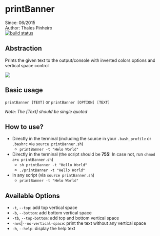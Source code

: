 # printBanner

Since: 06/2015   
Author: Thales Pinheiro   
[![build status](http://ci.audaci.us:8072/projects/5/status.png?ref=master)](http://ci.audaci.us:8072/projects/5?ref=master)

## Abstraction

Prints the given text to the output/console with inverted colors options and vertical space control

![](https://s3-us-west-2.amazonaws.com/tfsp-printbanner/printBanner-example.png)

## Basic usage
`printBanner [TEXT]` or `printBanner [OPTION] [TEXT]`

*Note: The [Text] should be single quoted*

## How to use?
- Directly in the terminal (including the source in your `.bash_profile` or `.bashrc` via `source printBanner.sh`)
	- `printBanner -t "Helo World"`
- Directly in the terminal (the script should be **755**! In case not, run `chmod a+x printBanner.sh`)
	- `sh printBanner -t "Hello World"`
	- `./printBanner -t "Hello World"`
- In any script (via `source printBanner.sh`)
	- `printBanner -t "Helo World"`

## Available Options

- `-t`, `--top`: add top vertical space
- `-b`, `--bottom`: add bottom vertical space
- `-tb`, `--top-bottom`: add top and bottom vertical space
- `-nvs`|`--no-vertical-space`: print the text without any vertical space
- `-h`, `--help`: display the help text